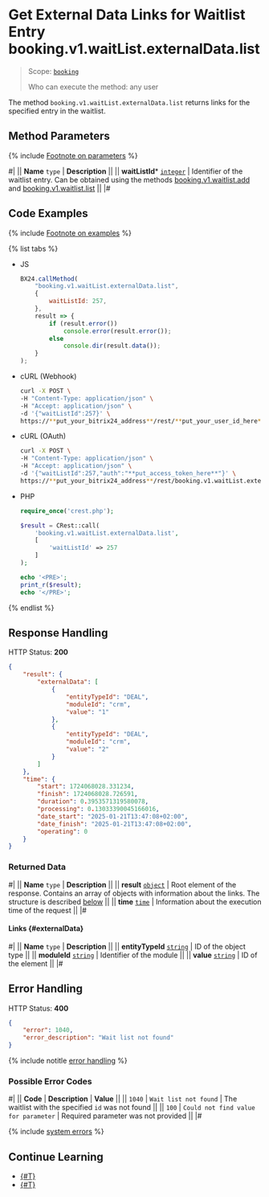 # Get External Data Links for Waitlist Entry booking.v1.waitList.externalData.list

> Scope: [`booking`](../../../scopes/permissions.md)
>
> Who can execute the method: any user

The method `booking.v1.waitList.externalData.list` returns links for the specified entry in the waitlist.

## Method Parameters

{% include [Footnote on parameters](../../../../_includes/required.md) %}

#|
|| **Name**
`type` | **Description** ||
|| **waitListId***
[`integer`](../../../data-types.md) | Identifier of the waitlist entry. 
Can be obtained using the methods [booking.v1.waitlist.add](../booking-v1-waitlist-add.md) and [booking.v1.waitlist.list](../booking-v1-waitlist-list.md) ||
|#

## Code Examples

{% include [Footnote on examples](../../../../_includes/examples.md) %}

{% list tabs %}

- JS

    ```js
    BX24.callMethod(
        "booking.v1.waitList.externalData.list",
        {
            waitListId: 257,
        },
        result => {
            if (result.error())
                console.error(result.error());
            else
                console.dir(result.data());
        }
    );
    ```

- cURL (Webhook)

    ```bash
    curl -X POST \
    -H "Content-Type: application/json" \
    -H "Accept: application/json" \
    -d '{"waitListId":257}' \
    https://**put_your_bitrix24_address**/rest/**put_your_user_id_here**/**put_your_webhook_here**/booking.v1.waitList.externalData.list
    ```

- cURL (OAuth)

    ```bash
    curl -X POST \
    -H "Content-Type: application/json" \
    -H "Accept: application/json" \
    -d '{"waitListId":257,"auth":"**put_access_token_here**"}' \
    https://**put_your_bitrix24_address**/rest/booking.v1.waitList.externalData.list
    ```

- PHP

    ```php
    require_once('crest.php');

    $result = CRest::call(
        'booking.v1.waitList.externalData.list',
        [
            'waitListId' => 257
        ]
    );

    echo '<PRE>';
    print_r($result);
    echo '</PRE>';
    ```

{% endlist %}

## Response Handling

HTTP Status: **200**

```json
{
    "result": {
        "externalData": [
            {
                "entityTypeId": "DEAL",
                "moduleId": "crm",
                "value": "1"
            },
            {
                "entityTypeId": "DEAL",
                "moduleId": "crm",
                "value": "2"
            }
        ]
    },
    "time": {
        "start": 1724068028.331234,
        "finish": 1724068028.726591,
        "duration": 0.3953571319580078,
        "processing": 0.13033390045166016,
        "date_start": "2025-01-21T13:47:08+02:00",
        "date_finish": "2025-01-21T13:47:08+02:00",
        "operating": 0
    }
}
```

### Returned Data

#|
|| **Name**
`type` | **Description** ||
|| **result**
[`object`](../../../data-types.md) | Root element of the response. Contains an array of objects with information about the links. The structure is described [below](#externalData) ||
|| **time**
[`time`](../../../data-types.md#time) | Information about the execution time of the request ||
|#

#### Links {#externalData}

#|
|| **Name**
`type` | **Description** ||
|| **entityTypeId**
[`string`](../../../data-types.md) | ID of the object type ||
|| **moduleId**
[`string`](../../../data-types.md) | Identifier of the module ||
|| **value**
[`string`](../../../data-types.md) | ID of the element ||
|#

## Error Handling

HTTP Status: **400**

```json
{
    "error": 1040,
    "error_description": "Wait list not found"
}
```

{% include notitle [error handling](../../../../_includes/error-info.md) %}

### Possible Error Codes

#|
|| **Code** | **Description** | **Value** ||
|| `1040` | `Wait list not found` | The waitlist with the specified `id` was not found ||
|| `100` | `Could not find value for parameter` | Required parameter was not provided ||
|#

{% include [system errors](../../../../_includes/system-errors.md) %}

## Continue Learning

- [{#T}](./booking-v1-waitlist-externaldata-set.md)
- [{#T}](./booking-v1-waitlist-externaldata-unset.md)